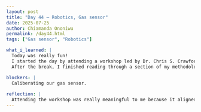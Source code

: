 ```yaml
---
layout: post
title: "Day 44 – Robotics, Gas sensor"
date: 2025-07-25
author: Chiamanda Ononiwu
permalink: /day44.html
tags: ["Gas sensor", "Robotics"]

what_i_learned: |
  Today was really fun!
  I started the day by attending a workshop led by Dr. Chris S. Crawford, who taught on Human-Computer Interface. He discussed some of his ongoing research using brain waves (EEG) to control objects like drones, and also talked about using EMG signals to control robots. After the session, we even got to interact with these devices ourselves — it was so cool!
  After the break, I finished reading through a section of my methodology and then began doing more research on the gas sensor. I found a promising GitHub repository, but I still couldn’t get it to work. However, I did gain a much better understanding of how it functions.

blockers: |
  Caliberating our gas sensor.
  
reflection: |
  Attending the workshop was really meaningful to me because it aligned closely with what I want to do in the future. After the session, I had the opportunity to speak with the instructor and network with him. I also asked him questions about robotics and sought his advice on the best path to take as an undergraduate student pursuing this field.
---
```

